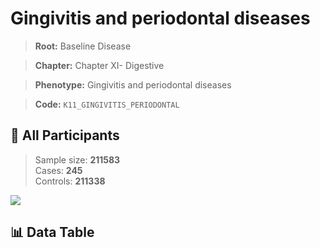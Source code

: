 # Gingivitis and periodontal diseases

> **Root:** Baseline Disease  

> **Chapter:** Chapter XI- Digestive  

> **Phenotype:** Gingivitis and periodontal diseases  

> **Code:** `K11_GINGIVITIS_PERIODONTAL`

## 🧪 All Participants  
> Sample size: **211583**  
> Cases: **245**  
> Controls: **211338**
<img src="/Sensitive/Figures/ALL/Baseline/K11_GINGIVITIS_PERIODONTAL.png"/>

## 📊 Data Table
<CsvTableMRF src="/Sensitive/Data/ALL/Baseline/LG_K11_GINGIVITIS_PERIODONTAL.csv"/>

